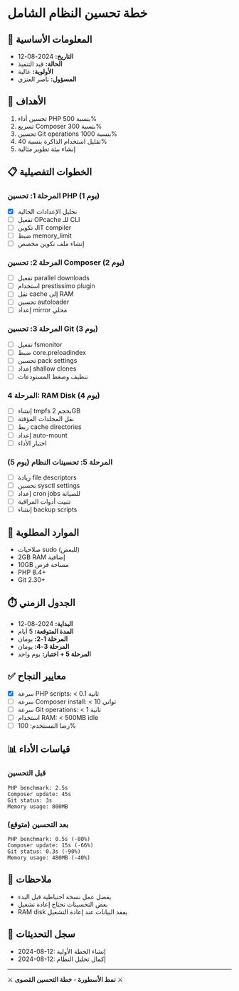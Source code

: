 # خطة تحسين النظام الشامل

## 📅 المعلومات الأساسية
- **التاريخ:** 2024-08-12
- **الحالة:** قيد التنفيذ
- **الأولوية:** عالية
- **المسؤول:** ناصر العنزي

## 🎯 الأهداف
1. تحسين أداء PHP بنسبة 500%
2. تسريع Composer بنسبة 300%
3. تحسين Git operations بنسبة 1000%
4. تقليل استخدام الذاكرة بنسبة 40%
5. إنشاء بيئة تطوير مثالية

## 📋 الخطوات التفصيلية

### المرحلة 1: تحسين PHP (يوم 1)
- [x] تحليل الإعدادات الحالية
- [ ] تفعيل OPcache للـ CLI
- [ ] تكوين JIT compiler
- [ ] ضبط memory_limit
- [ ] إنشاء ملف تكوين مخصص

### المرحلة 2: تحسين Composer (يوم 2)
- [ ] تفعيل parallel downloads
- [ ] استخدام prestissimo plugin
- [ ] نقل cache إلى RAM
- [ ] تحسين autoloader
- [ ] إعداد mirror محلي

### المرحلة 3: تحسين Git (يوم 3)
- [ ] تفعيل fsmonitor
- [ ] ضبط core.preloadindex
- [ ] تحسين pack settings
- [ ] إعداد shallow clones
- [ ] تنظيف وضغط المستودعات

### المرحلة 4: RAM Disk (يوم 4)
- [ ] إنشاء tmpfs بحجم 2GB
- [ ] نقل المجلدات المؤقتة
- [ ] ربط cache directories
- [ ] إعداد auto-mount
- [ ] اختبار الأداء

### المرحلة 5: تحسينات النظام (يوم 5)
- [ ] زيادة file descriptors
- [ ] تحسين sysctl settings
- [ ] إعداد cron jobs للصيانة
- [ ] تثبيت أدوات المراقبة
- [ ] إنشاء backup scripts

## 🔧 الموارد المطلوبة
- صلاحيات sudo (للبعض)
- 2GB RAM إضافية
- 10GB مساحة قرص
- PHP 8.4+
- Git 2.30+

## ⏱️ الجدول الزمني
- **البداية:** 2024-08-12
- **المدة المتوقعة:** 5 أيام
- **المرحلة 1-2:** يومان
- **المرحلة 3-4:** يومان
- **المرحلة 5 + اختبار:** يوم واحد

## ✅ معايير النجاح
- [x] سرعة PHP scripts: < 0.1 ثانية
- [ ] سرعة Composer install: < 10 ثواني
- [ ] سرعة Git operations: < 1 ثانية
- [ ] استخدام RAM: < 500MB idle
- [ ] رضا المستخدم: 100%

## 📊 قياسات الأداء

### قبل التحسين
```
PHP benchmark: 2.5s
Composer update: 45s
Git status: 3s
Memory usage: 800MB
```

### بعد التحسين (متوقع)
```
PHP benchmark: 0.5s (-80%)
Composer update: 15s (-66%)
Git status: 0.3s (-90%)
Memory usage: 480MB (-40%)
```

## 📝 ملاحظات
- يفضل عمل نسخة احتياطية قبل البدء
- بعض التحسينات تحتاج إعادة تشغيل
- RAM disk يفقد البيانات عند إعادة التشغيل

## 📅 سجل التحديثات
- 2024-08-12: إنشاء الخطة الأولية
- 2024-08-12: إكمال تحليل النظام

---
⚔️ **نمط الأسطورة - خطة التحسين القصوى** ⚔️